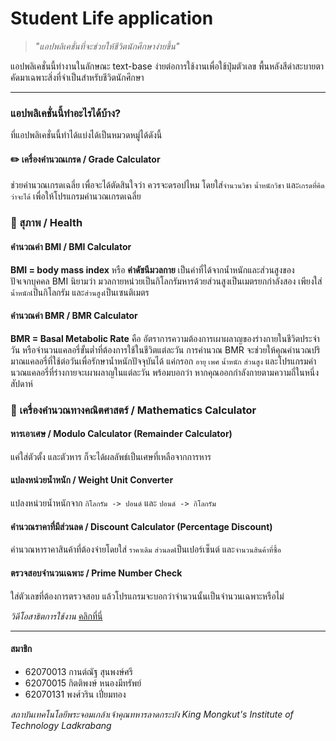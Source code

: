 # Student Life application

> *"แอปพลิเคชั่นที่จะช่วยให้ชีวิตนักศึกษาง่ายขึ้น"*

แอปพลิเคชั่นนี้ทำงานในลักษณะ text-base ง่ายต่อการใช้งานเพื่อใช้ปุ่มตัวเลข พื้นหลังสีดำสะบายตา คัดมาเฉพาะสิ่งที่จำเป็นสำหรับชีวิตนักศึกษา
***

  ### แอปพลิเคชั่นนี้ทำอะไรได้บ้าง?

ที่แอปพลิเคชั่นนี้ทำได้แบ่งได้เป็นหมวดหมู่ได้ดังนี้

  #### :pencil2: เครื่องคำนวณเกรด / Grade Calculator

ช่วยคำนวณเกรดเฉลี่ย เพื่อจะได้ตัดสินใจว่า ควรจะดรอปไหม  โดยใส่`จำนวนวิชา` `น้ำหนักวิชา` และ`เกรดที่คิดว่าจะได้` เพื่อให้โปรแกรมคำนวณเกรดเฉลี่ย

  ### :hospital: สุภาพ / Health

  #### คำนวณค่า BMI / BMI Calculator

**BMI = body mass index** หรือ **ค่าดัชนีมวลกาย** เป็นค่าที่ได้จากน้ำหนักและส่วนสูงของปัจเจกบุคคล BMI นิยามว่า มวลกายหน่วยเป็นกิโลกรัมหารด้วยส่วนสูงเป็นเมตรยกกำลังสอง เพียงใส่`น้ำหนัก`เป็นกิโลกรัม และ`ส่วนสูง`เป็นเซนติเมตร

#### คำนวณค่า BMR / BMR Calculator

**BMR = Basal Metabolic Rate** คือ อัตราการความต้องการเผาผลาญของร่างกายในชีวิตประจำวัน หรือจำนวนแคลอรี่ขั้นต่ำที่ต้องการใช้ในชีวิตแต่ละวัน การคำนวณ BMR จะช่วยให้คุณคำนวณปริมาณแคลอรี่ที่ใช้ต่อวันเพื่อรักษาน้ำหนักปัจจุบันได้ แค่กรอก `อายุ` `เพศ` `น้ำหนัก` `ส่วนสูง` และโปรแกรมคำนวณแคลอรี่ที่ร่างกายจะเผาผลาญในแต่ละวัน พร้อมบอกว่า หากคุณออกกำลังกายตามความถี่ในหนึ่งสัปดาห์

### :blue_book: เครื่องคำนวณทางคณิตศาสตร์ / Mathematics Calculator

#### หารเอาเศษ / Modulo Calculator (Remainder Calculator)

แค่ใส่ตัวตั้ง และตัวหาร ก็จะได้ผลลัพธ์เป็นเศษที่เหลือจากการหาร

#### แปลงหน่วยน้ำหนัก / Weight Unit Converter

แปลงหน่วยน้ำหนักจาก `กิโลกรัม -> ปอนด์` และ `ปอนด์ -> กิโลกรัม`

#### คำนวณราคาที่มีส่วนลด / Discount Calculator (Percentage Discount)

คำนวณหาราคาสินค้าที่ต้องจ่ายโดยใส่ `ราคาเดิม` `ส่วนลด`เป็นเปอร์เซ็นต์ และ`จำนวนสินค้าที่ซื้อ`

#### ตรวจสอบจำนวนเฉพาะ / Prime Number Check

ใส่ตัวเลขที่ต้องการตรวจสอบ แล้วโปรแกรมจะบอกว่าจำนวนนั้นเป็นจำนวนเฉพาะหรือไม่




*วิดีโอสาธิตการใช้งาน* [คลิกที่นี่](https://www.youtube.com/watch?v=enjPfCYdQcQ)

***

#### สมาชิก

* 62070013 กานต์ณัฐ สุนพงษ์ศรี
* 62070015 กิตติพงษ์ หนองมีทรัพย์
* 62070131 พงศ์วริน เปี่ยมทอง

*สถาบันเทคโนโลยีพระจอมเกล้าเจ้าคุณทหารลาดกระบัง*
*King Mongkut's Institute of Technology Ladkrabang*
